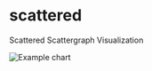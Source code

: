 # scattered
Scattered Scattergraph Visualization

![Example chart](https://github.com//xmuskrat/scattered/blob/master/scattered.png?raw=true)
